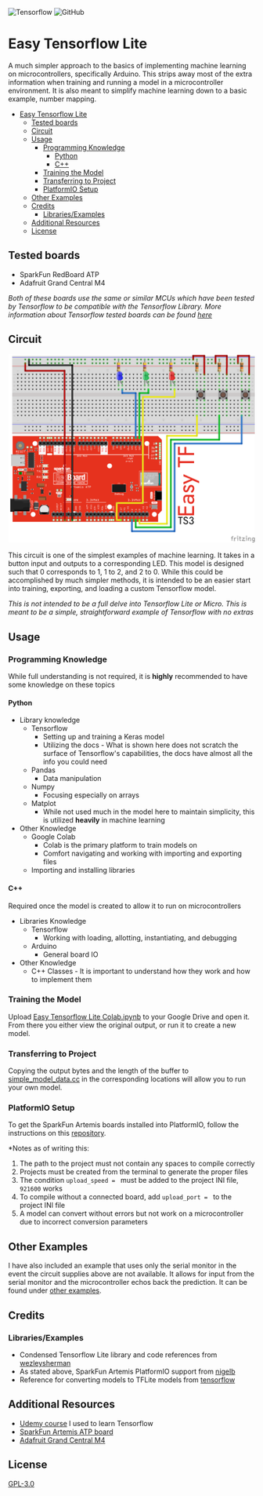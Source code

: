 ![Tensorflow](https://img.shields.io/badge/Tensorflow-v2.2.0-FF6F00?logo=tensorflow&style=flat) ![GitHub](https://img.shields.io/github/license/TSprech/Easy-Tensorflow-Lite?color=A42E2B)

# Easy Tensorflow Lite
A much simpler approach to the basics of implementing machine learning on microcontrollers, specifically Arduino. This strips away most of the extra information when training and running a model in a microcontroller environment. It is also meant to simplify machine learning down to a basic example, number mapping.

- [Easy Tensorflow Lite](#easy-tensorflow-lite)
  - [Tested boards](#tested-boards)
  - [Circuit](#circuit)
  - [Usage](#usage)
    - [Programming Knowledge](#programming-knowledge)
      - [Python](#python)
      - [C++](#c)
    - [Training the Model](#training-the-model)
    - [Transferring to Project](#transferring-to-project)
    - [PlatformIO Setup](#platformio-setup)
  - [Other Examples](#other-examples)
  - [Credits](#credits)
    - [Libraries/Examples](#librariesexamples)
  - [Additional Resources](#additional-resources)
  - [License](#license)

## Tested boards
- SparkFun RedBoard ATP
- Adafruit Grand Central M4

*Both of these boards use the same or similar MCUs which have been tested by Tensorflow to be compatible with the Tensorflow Library. More information about Tensorflow tested boards can be found [here](https://www.tensorflow.org/lite/microcontrollers)*

## Circuit
![Fritzing diagram for wiring up 3 push buttons and 3 LEDs to the SparkFun Artemis](Graphics/EasyTFBreadboard.png)

This circuit is one of the simplest examples of machine learning. It takes in a button input and outputs to a corresponding LED. This model is designed such that 0 corresponds to 1, 1 to 2, and 2 to 0. While this could be accomplished by much simpler methods, it is intended to be an easier start into training, exporting, and loading a custom Tensorflow model.

*This is not intended to be a full delve into Tensorflow Lite or Micro. This is meant to be a simple, straightforward example of Tensorflow with no extras*

## Usage
### Programming Knowledge
While full understanding is not required, it is **highly** recommended to have some knowledge on these topics
#### Python
- Library knowledge
  - Tensorflow
    - Setting up and training a Keras model
    - Utilizing the docs - What is shown here does not scratch the surface of Tensorflow's capabilities, the docs have almost all the info you could need 
  - Pandas
    - Data manipulation
  - Numpy
    - Focusing especially on arrays
  - Matplot
    - While not used much in the model here to maintain simplicity, this is utilized **heavily** in machine learning
- Other Knowledge
  - Google Colab
    - Colab is the primary platform to train models on
    - Comfort navigating and working with importing and exporting files
  - Importing and installing libraries
#### C++
Required once the model is created to allow it to run on microcontrollers
- Libraries Knowledge
  - Tensorflow
    - Working with loading, allotting, instantiating, and debugging
  - Arduino
    - General board IO
- Other Knowledge
    - C++ Classes - It is important to understand how they work and how to implement them

### Training the Model 
Upload [Easy Tensorflow Lite Colab.ipynb](Python/Easy%20Tensorflow%20Lite%20Colab.ipynb) to your Google Drive and open it. From there you either view the original output, or run it to create a new model.

### Transferring to Project
Copying the output bytes and the length of the buffer to [simple_model_data.cc](C++/lib/simple_model_data/simple_model_data.cc) in the corresponding locations will allow you to run your own model.

### PlatformIO Setup
To get the SparkFun Artemis boards installed into PlatformIO, follow the instructions on this [repository](https://github.com/nigelb/platform-apollo3blue).

*Notes as of writing this:
1. The path to the project must not contain any spaces to compile correctly
2. Projects must be created from the terminal to generate the proper files
3. The condition `upload_speed = ` must be added to the project INI file, `921600` works
4. To compile without a connected board, add `upload_port = ` to the project INI file
5. A model can convert without errors but not work on a microcontroller due to incorrect conversion parameters

## Other Examples
I have also included an example that uses only the serial monitor in the event the circuit supplies above are not available. It allows for input from the serial monitor and the microcontroller echos back the prediction. It can be found under [other examples](Other%20Examples/tflite_serial_example.cpp).

## Credits
### Libraries/Examples
- Condensed Tensorflow Lite library and code references from [wezleysherman](https://github.com/wezleysherman/ESP32-TensorFlow-Lite-Sample)
- As stated above, SparkFun Artemis PlatformIO support from [nigelb](https://github.com/nigelb/platform-apollo3blue)
- Reference for converting models to TFLite models from [tensorflow](https://github.com/tensorflow/tensorflow/tree/master/tensorflow/lite/micro/examples/hello_world/train)

## Additional Resources
- [Udemy course](https://www.udemy.com/course/deep-learning-tensorflow-2/) I used to learn Tensorflow
- [SparkFun Artemis ATP board](https://www.sparkfun.com/products/15442)
- [Adafruit Grand Central M4](https://www.adafruit.com/product/4064)

## License
[GPL-3.0](https://choosealicense.com/licenses/gpl-3.0/)